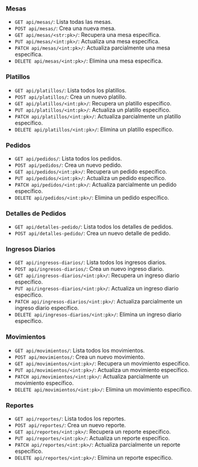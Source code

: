 ### Mesas

- `GET api/mesas/`: Lista todas las mesas.
- `POST api/mesas/`: Crea una nueva mesa.
- `GET api/mesas/<str:pk>/`: Recupera una mesa específica.
- `PUT api/mesas/<int:pk>/`: Actualiza una mesa específica.
- `PATCH api/mesas/<int:pk>/`: Actualiza parcialmente una mesa específica.
- `DELETE api/mesas/<int:pk>/`: Elimina una mesa específica.

### Platillos

- `GET api/platillos/`: Lista todos los platillos.
- `POST api/platillos/`: Crea un nuevo platillo.
- `GET api/platillos/<int:pk>/`: Recupera un platillo específico.
- `PUT api/platillos/<int:pk>/`: Actualiza un platillo específico.
- `PATCH api/platillos/<int:pk>/`: Actualiza parcialmente un platillo específico.
- `DELETE api/platillos/<int:pk>/`: Elimina un platillo específico.

### Pedidos

- `GET api/pedidos/`: Lista todos los pedidos.
- `POST api/pedidos/`: Crea un nuevo pedido.
- `GET api/pedidos/<int:pk>/`: Recupera un pedido específico.
- `PUT api/pedidos/<int:pk>/`: Actualiza un pedido específico.
- `PATCH api/pedidos/<int:pk>/`: Actualiza parcialmente un pedido específico.
- `DELETE api/pedidos/<int:pk>/`: Elimina un pedido específico.

### Detalles de Pedidos

- `GET api/detalles-pedido/`: Lista todos los detalles de pedidos.
- `POST api/detalles-pedido/`: Crea un nuevo detalle de pedido.

### Ingresos Diarios

- `GET api/ingresos-diarios/`: Lista todos los ingresos diarios.
- `POST api/ingresos-diarios/`: Crea un nuevo ingreso diario.
- `GET api/ingresos-diarios/<int:pk>/`: Recupera un ingreso diario específico.
- `PUT api/ingresos-diarios/<int:pk>/`: Actualiza un ingreso diario específico.
- `PATCH api/ingresos-diarios/<int:pk>/`: Actualiza parcialmente un ingreso diario específico.
- `DELETE api/ingresos-diarios/<int:pk>/`: Elimina un ingreso diario específico.

### Movimientos

- `GET api/movimientos/`: Lista todos los movimientos.
- `POST api/movimientos/`: Crea un nuevo movimiento.
- `GET api/movimientos/<int:pk>/`: Recupera un movimiento específico.
- `PUT api/movimientos/<int:pk>/`: Actualiza un movimiento específico.
- `PATCH api/movimientos/<int:pk>/`: Actualiza parcialmente un movimiento específico.
- `DELETE api/movimientos/<int:pk>/`: Elimina un movimiento específico.

### Reportes

- `GET api/reportes/`: Lista todos los reportes.
- `POST api/reportes/`: Crea un nuevo reporte.
- `GET api/reportes/<int:pk>/`: Recupera un reporte específico.
- `PUT api/reportes/<int:pk>/`: Actualiza un reporte específico.
- `PATCH api/reportes/<int:pk>/`: Actualiza parcialmente un reporte específico.
- `DELETE api/reportes/<int:pk>/`: Elimina un reporte específico.